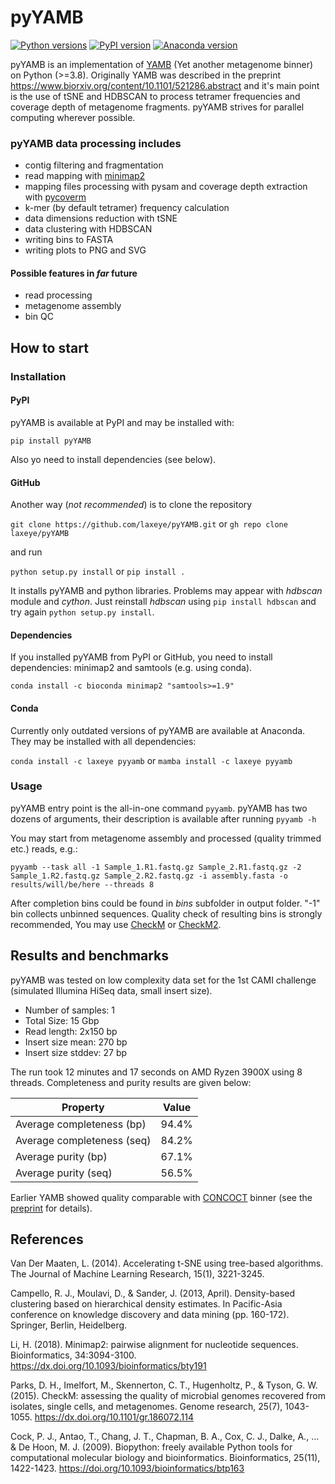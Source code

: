 # pyYAMB

[![Python versions](https://img.shields.io/pypi/pyversions/pyyamb.svg)](https://pypi.org/project/pyYAMB/)
[![PyPI version](https://img.shields.io/pypi/v/pyyamb.svg)](https://pypi.org/project/pyYAMB/)
[![Anaconda version](https://anaconda.org/laxeye/pyyamb/badges/version.svg)](https://anaconda.org/laxeye/pyyamb/)

pyYAMB is an implementation of [YAMB](https://github.com/laxeye/YAMB/) (Yet another metagenome binner) on Python (>=3.8). Originally YAMB was described in the preprint https://www.biorxiv.org/content/10.1101/521286.abstract and it's main point is the use of tSNE and HDBSCAN to process tetramer frequencies and coverage depth of metagenome fragments. pyYAMB strives for parallel computing wherever possible.

### pyYAMB data processing includes

* contig filtering and fragmentation
* read mapping with [minimap2](https://github.com/lh3/minimap2)
* mapping files processing with pysam and coverage depth extraction with [pycoverm](https://github.com/apcamargo/pycoverm)
* k-mer (by default tetramer) frequency calculation
* data dimensions reduction with tSNE
* data clustering with HDBSCAN
* writing bins to FASTA
* writing plots to PNG and SVG

#### Possible features in *far* future

* read processing
* metagenome assembly
* bin QC

## How to start

### Installation

#### PyPI

pyYAMB is available at PyPI and may be installed with:

`pip install pyYAMB`

Also yo need to install dependencies (see below).

#### GitHub

Another way (*not recommended*) is to clone the repository

`git clone https://github.com/laxeye/pyYAMB.git` or `gh repo clone laxeye/pyYAMB`

and run

`python setup.py install` or `pip install .`

It installs pyYAMB and python libraries. Problems may appear with *hdbscan* module and *cython*. Just reinstall *hdbscan* using `pip install hdbscan` and try again `python setup.py install`.

#### Dependencies

If you installed pyYAMB from PyPI or GitHub, you need to install dependencies: minimap2 and samtools (e.g. using conda).

`conda install -c bioconda minimap2 "samtools>=1.9"`

#### Conda

Currently only outdated versions of pyYAMB are available at Anaconda. They may be installed with all dependencies:

`conda install -c laxeye pyyamb` or `mamba install -c laxeye pyyamb`

### Usage

pyYAMB entry point is the all-in-one command `pyyamb`. pyYAMB has two dozens of arguments, their description is available after running `pyyamb -h`

You may start from metagenome assembly and processed (quality trimmed etc.) reads, e.g.:

`pyyamb --task all -1 Sample_1.R1.fastq.gz Sample_2.R1.fastq.gz -2 Sample_1.R2.fastq.gz Sample_2.R2.fastq.gz -i assembly.fasta -o results/will/be/here --threads 8`

After completion bins could be found in *bins* subfolder in output folder. "-1" bin collects unbinned sequences. Quality check of resulting bins is strongly recommended, You may use [CheckM](https://github.com/Ecogenomics/CheckM) or [CheckM2](https://github.com/chklovski/CheckM2).

## Results and benchmarks

pyYAMB was tested on low complexity data set for the 1st CAMI challenge (simulated Illumina HiSeq data, small insert size).

- Number of samples: 1
- Total Size: 15 Gbp
- Read length: 2x150 bp
- Insert size mean: 270 bp
- Insert size stddev: 27 bp

The run took 12 minutes and 17 seconds on AMD Ryzen 3900X using 8 threads. Completeness and purity results are given below:

|Property|Value|
|--------|-----|
|Average completeness (bp)|94.4%|
|Average completeness (seq)|84.2%|
|Average purity (bp)|67.1%|
|Average purity (seq)|56.5%|


Earlier YAMB showed quality comparable with [CONCOCT](https://github.com/BinPro/CONCOCT) binner (see the [preprint](https://www.biorxiv.org/content/10.1101/521286.abstract) for details).


## References

Van Der Maaten, L. (2014). Accelerating t-SNE using tree-based algorithms. The Journal of Machine Learning Research, 15(1), 3221-3245.

Campello, R. J., Moulavi, D., & Sander, J. (2013, April). Density-based clustering based on hierarchical density estimates. In Pacific-Asia conference on knowledge discovery and data mining (pp. 160-172). Springer, Berlin, Heidelberg.

Li, H. (2018). Minimap2: pairwise alignment for nucleotide sequences. Bioinformatics, 34:3094-3100. https://dx.doi.org/10.1093/bioinformatics/bty191

Parks, D. H., Imelfort, M., Skennerton, C. T., Hugenholtz, P., & Tyson, G. W. (2015). CheckM: assessing the quality of microbial genomes recovered from isolates, single cells, and metagenomes. Genome research, 25(7), 1043-1055. https://dx.doi.org/10.1101/gr.186072.114

Cock, P. J., Antao, T., Chang, J. T., Chapman, B. A., Cox, C. J., Dalke, A., ... & De Hoon, M. J. (2009). Biopython: freely available Python tools for computational molecular biology and bioinformatics. Bioinformatics, 25(11), 1422-1423. https://doi.org/10.1093/bioinformatics/btp163
